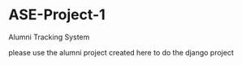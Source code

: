 # ASE-Project-1
Alumni Tracking System

please use the alumni project created here to do the django project
